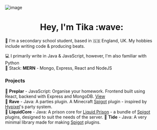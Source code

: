![image](https://i.imgur.com/BoLLHVs.png)

<h1 align="center">Hey, I'm Tika :wave:</h1>

🎒 I'm a secondary school student, based in 🇬🇧 England, UK. My hobbies include writing code & producing beats. </br>

💻 I primarily write in Java & JavaScript, however, I'm also familiar with Python</br>
🥞 <span>Stack: <b>MERN</b> - Mongo, Express, React and NodeJS</span>

### Projects
📝 <b>Preplar</b> - JavaScript: Organise your homework. Frontend built using React, backend with Express and MongoDB. [View](https://preplar.tika.one/)</br>
🎉 <b>Rave</b> - Java: A parties plugin. A Minecraft [Spigot](https://spigotmc.org/) plugin - inspired by [Hypixel](https://hypixel.net/)'s party system.</br>
🌊 <b>LiquidCore</b> - Java: A prison core for [Liquid Prison](https://store.liquidprison.com/) - a bundle of [Spigot](https://spigotmc.org/) plugins, designed to suit the needs of the server.
🚿 <b>Tide</b> - Java: A very minimal library made for making [Spigot](https://spigotmc.org/) plugins.
